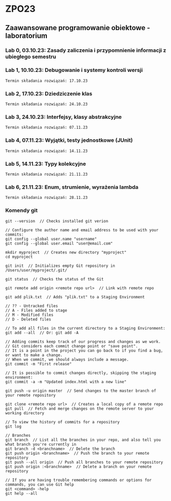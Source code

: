 # ZPO23
## Zaawansowane programowanie obiektowe - laboratorium
### Lab 0, 03.10.23: Zasady zaliczenia i przypomnienie informacji z ubiegłego semestru
### Lab 1, 10.10.23: Debugowanie i systemy kontroli wersji
    Termin składania rozwiązań: 17.10.23
### Lab 2, 17.10.23: Dziedziczenie klas
    Termin składania rozwiązań: 24.10.23
### Lab 3, 24.10.23: Interfejsy, klasy abstrakcyjne
    Termin składania rozwiązań: 07.11.23
### Lab 4, 07.11.23: Wyjątki, testy jednostkowe (JUnit)
    Termin składania rozwiązań: 14.11.23
### Lab 5, 14.11.23: Typy kolekcyjne
    Termin składania rozwiązań: 21.11.23
### Lab 6, 21.11.23: Enum, strumienie, wyrażenia lambda
    Termin składania rozwiązań: 28.11.23
### Komendy git
```
git --version  // Checks installed git verion

// Configure the author name and email address to be used with your commits:
git config --global user.name "username"
git config --global user.email "user@email.com"

mkdir myproject  // Creates new directory "myproject"
cd myproject

git init  // Initializes empty Git repository in /Users/user/myproject/.git/

git status  // Checks the status of the Git

git remote add origin <remote repo url>  // Link with remote repo

git add plik.txt  // Adds "plik.txt" to a Staging Environment

// ?? - Untracked files
// A - Files added to stage
// M - Modified files
// D - Deleted files

// To add all files in the current directory to a Staging Environment:
git add --all  // Or: git add -A

// Adding commits keep track of our progress and changes as we work.
// Git considers each commit change point or "save point".
// It is a point in the project you can go back to if you find a bug, or want to make a change.
// When we commit, we should always include a message.
git commit -m "First release"

// It is possible to commit changes directly, skipping the staging environment:
git commit -a -m "Updated index.html with a new line"

git push -u origin master  // Send changes to the master branch of your remote repository

git clone <remote repo url>  // Creates a local copy of a remote repo
git pull  // Fetch and merge changes on the remote server to your working directory

// To view the history of commits for a repository
git log

// Branches
git branch  // List all the branches in your repo, and also tell you what branch you're currently in
git branch -d <branchname>  // Delete the branch
git push origin <branchname>  // Push the branch to your remote repository
git push --all origin  // Push all branches to your remote repository
git push origin :<branchname>  // Delete a branch on your remote repository

// If you are having trouble remembering commands or options for commands, you can use Git help
git <command> -help
git help --all
```

